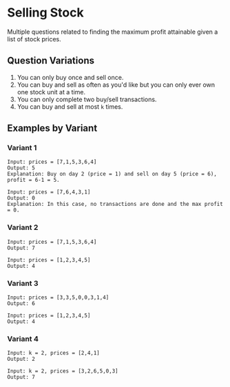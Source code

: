 # Selling Stock

Multiple questions related to finding the maximum profit attainable given a list of stock prices.

## Question Variations

1. You can only buy once and sell once.
2. You can buy and sell as often as you'd like but you can only ever own one stock unit at a time.
3. You can only complete two buy/sell transactions.
4. You can buy and sell at most `k` times.

## Examples by Variant

### Variant 1
```
Input: prices = [7,1,5,3,6,4]
Output: 5
Explanation: Buy on day 2 (price = 1) and sell on day 5 (price = 6), profit = 6-1 = 5.

Input: prices = [7,6,4,3,1]
Output: 0
Explanation: In this case, no transactions are done and the max profit = 0.
```

### Variant 2
```
Input: prices = [7,1,5,3,6,4]
Output: 7

Input: prices = [1,2,3,4,5]
Output: 4
```

### Variant 3
```
Input: prices = [3,3,5,0,0,3,1,4]
Output: 6

Input: prices = [1,2,3,4,5]
Output: 4
```

### Variant 4
```
Input: k = 2, prices = [2,4,1]
Output: 2

Input: k = 2, prices = [3,2,6,5,0,3]
Output: 7
```
